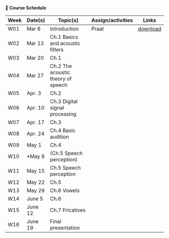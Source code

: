 🌱 **Course Schedule**

| Week | Date(s) | Topic(s) | Assign/activities | Links |
|------|------|----------|--------|-------|
|  W01    | Mar 6     |Introduction| Praat       | [download](https://www.fon.hum.uva.nl/praat/)      |
|  W02    | Mar 13 | Ch.1 Basics and acoustic filters |        |       |
|  W03    | Mar 20 | Ch.1         |        |       |
|  W04    | Mar 27 | Ch.2 The acoustic theory of speech |        |       |
|  W05    | Apr. 3 |  Ch.2        |        |       |
|  W06    | Apr. 10 |  Ch.3 Digital signal processing |        |       |
|  W07    | Apr. 17 |  Ch.3  |        |       |
|  W08    | Apr. 24 |  Ch.4 Basic audition |        |       |
|  W09    | May 1 |  Ch.4 |        |       |
|  W10    | *May 8 |  (Ch.5 Speech perception) |        |       |
|  W11    | May 15 |  Ch.5 Speech perception  |        |       |
|  W12    | May 22 | Ch.5 |        |       |
|  W13    | May 29 | Ch.6 Vowels  |        |       |
|  W14    | June 5 | Ch.6  |        |       |
|  W15    | June 12 | Ch.7 Fricatives |        |       |
|  W16    | June 19 |Final presentation |        |       |
